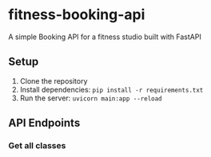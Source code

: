 # fitness-booking-api
A simple Booking API for a fitness studio built with FastAPI
## Setup

1. Clone the repository
2. Install dependencies: `pip install -r requirements.txt`
3. Run the server: `uvicorn main:app --reload`

## API Endpoints

### Get all classes
